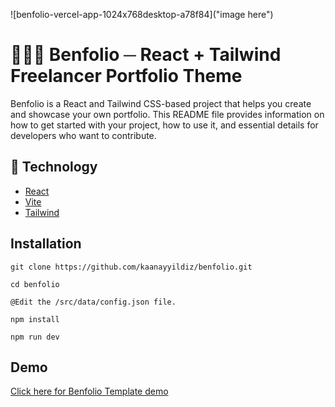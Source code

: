 ![benfolio-vercel-app-1024x768desktop-a78f84]("image here")
# 👨🏼‍💻 Benfolio ─ React + Tailwind Freelancer Portfolio Theme
Benfolio is a React and Tailwind CSS-based project that helps you create and showcase your own portfolio. This README file provides information on how to get started with your project, how to use it, and essential details for developers who want to contribute.

## 🤖 Technology
- [React](react.dev)
- [Vite](vitejs.dev) 
- [Tailwind](tailwindcss.com)

## Installation
```
git clone https://github.com/kaanayyildiz/benfolio.git

cd benfolio

@Edit the /src/data/config.json file.

npm install

npm run dev
```

## Demo

[Click here for Benfolio Template demo](https://benfolio.vercel.app)
